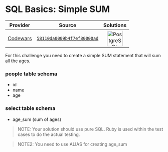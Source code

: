 [_metadata_:generated]: - "true"

# SQL Basics: Simple SUM

<!-- INFO TABLE BEGIN -->

| Provider                                        | Source                                                                               | Solutions                                                                                                                                                     |
| :---------------------------------------------: | :----------------------------------------------------------------------------------: | :-----------------------------------------------------------------------------------------------------------------------------------------------------------: |
| [Codewars](../../../docs/providers/Codewars.md) | [`58110da0009b4f7ef80000ad`](https://www.codewars.com/kata/58110da0009b4f7ef80000ad) | [<img src="https://res.cloudinary.com/rascaltwo/image/upload/v1631924086/postgresql_pzymmo.svg" alt="PostgreSQL" title="PostgreSQL" width="50" />](solve.sql) |

<!-- INFO TABLE END -->

For this challenge you need to create a simple SUM statement that will sum all the ages.


### people table schema
- id
- name
- age

### select table schema
- age_sum (sum of ages)


> NOTE: Your solution should use pure SQL. Ruby is used within the test cases to do the actual testing.

> NOTE2: You need to use ALIAS for creating age_sum
